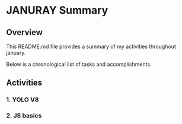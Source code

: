# JANURAY Summary 

## Overview

This README.md file provides a summary of my activities throughout january. 

Below is a chronological list of tasks and accomplishments.

## Activities

### 1. YOLO V8

### 2. JS basics
